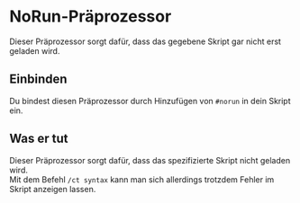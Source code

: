 # NoRun-Präprozessor

Dieser Präprozessor sorgt dafür, dass das gegebene Skript gar nicht erst geladen wird.

## Einbinden

Du bindest diesen Präprozessor durch Hinzufügen von `#norun` in dein Skript ein.

## Was er tut

Dieser Präprozessor sorgt dafür, dass das spezifizierte Skript nicht geladen wird.  
Mit dem Befehl `/ct syntax` kann man sich allerdings trotzdem Fehler im Skript anzeigen lassen.